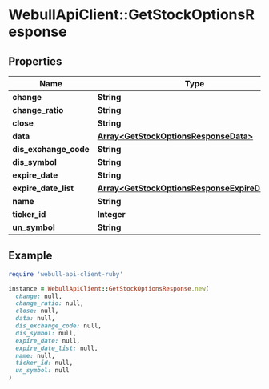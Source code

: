 # WebullApiClient::GetStockOptionsResponse

## Properties

| Name | Type | Description | Notes |
| ---- | ---- | ----------- | ----- |
| **change** | **String** |  | [optional] |
| **change_ratio** | **String** |  | [optional] |
| **close** | **String** |  | [optional] |
| **data** | [**Array&lt;GetStockOptionsResponseData&gt;**](GetStockOptionsResponseData.md) |  | [optional] |
| **dis_exchange_code** | **String** |  | [optional] |
| **dis_symbol** | **String** |  | [optional] |
| **expire_date** | **String** |  | [optional] |
| **expire_date_list** | [**Array&lt;GetStockOptionsResponseExpireDateList&gt;**](GetStockOptionsResponseExpireDateList.md) |  | [optional] |
| **name** | **String** |  | [optional] |
| **ticker_id** | **Integer** |  | [optional] |
| **un_symbol** | **String** |  | [optional] |

## Example

```ruby
require 'webull-api-client-ruby'

instance = WebullApiClient::GetStockOptionsResponse.new(
  change: null,
  change_ratio: null,
  close: null,
  data: null,
  dis_exchange_code: null,
  dis_symbol: null,
  expire_date: null,
  expire_date_list: null,
  name: null,
  ticker_id: null,
  un_symbol: null
)
```

